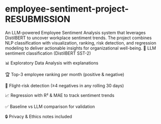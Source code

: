 # employee-sentiment-project-RESUBMISSION
An LLM-powered Employee Sentiment Analysis system that leverages DistilBERT to uncover workplace sentiment trends. The project combines NLP classification with visualization, ranking, risk detection, and regression modeling to deliver actionable insights for organizational well-being.
🤖 LLM sentiment classification (DistilBERT SST-2)

📊 Exploratory Data Analysis with explanations

🏆 Top-3 employee ranking per month (positive & negative)

🚨 Flight-risk detection (≥4 negatives in any rolling 30 days)

📈 Regression with R² & MAE to track sentiment trends

✅ Baseline vs LLM comparison for validation

🔒 Privacy & Ethics notes included
